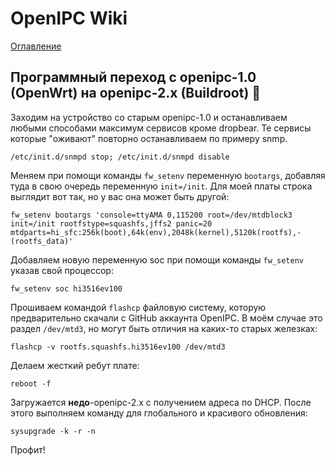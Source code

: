 # OpenIPC Wiki
[Оглавление](../README.md)

Программный переход с openipc-1.0 (OpenWrt) на openipc-2.x (Buildroot) 👻
-------------------------------------------------------------------------

Заходим на устройство со старым openipc-1.0 и останавливаем любыми способами
максимум сервисов кроме dropbear. Те сервисы которые "оживают" повторно
останавливаем по примеру snmp.

```
/etc/init.d/snmpd stop; /etc/init.d/snmpd disable
```

Меняем при помощи команды `fw_setenv` переменную `bootargs`, добавляя туда в
свою очередь переменную `init=/init`. Для моей платы строка выглядит вот так,
но у вас она может быть другой:

```
fw_setenv bootargs 'console=ttyAMA 0,115200 root=/dev/mtdblock3 init=/init rootfstype=squashfs,jffs2 panic=20 mtdparts=hi_sfc:256k(boot),64k(env),2048k(kernel),5120k(rootfs),-(rootfs_data)'
```

Добавляем новую переменную soc при помощи команды `fw_setenv` указав свой
процессор:

```
fw_setenv soc hi3516ev100
```

Прошиваем командой `flashcp` файловую систему, которую предварительно скачали
с GitHub аккаунта OpenIPC. В моём случае это раздел `/dev/mtd3`, но могут быть
отличия на каких-то старых железках:

```
flashcp -v rootfs.squashfs.hi3516ev100 /dev/mtd3
```

Делаем жесткий ребут плате:

```
reboot -f
```

Загружается **недо**-openipc-2.x с получением адреса по DHCP. После этого
выполняем команду для глобального и красивого обновления:

```
sysupgrade -k -r -n
```

Профит!
